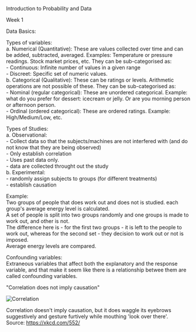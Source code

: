 Introduction to Probability and Data

Week 1

Data Basics:

Types of variables:</br>
    a.  Numerical (Quantitative): These are values collected over time and can be added, subtracted, averaged. Examples: Temperature or pressure readings. Stock market prices, etc. They can be sub-categorised as: </br>
        -   Continuous: Infinite number of values in a given range </br>
        -   Discreet: Specific set of numeric values. </br>
    b.  Categorical (Qualitative): These can be ratings or levels. Arithmetic operations are not possible of these. They can be sub-categorised as: </br>
        -   Nominal (regular categorical): These are unordered categorical. Example: what do you prefer for dessert: icecream or jelly. Or are you morning person or afternoon person. </br>
        -   Ordinal (ordered categorical): These are ordered ratings. Example: High/Medium/Low, etc. </br>

Types of Studies:</br>
    a.  Observational:</br>
        -   Collect data so that the subjects/machines are not interfered with (and do not know that they are being observed)</br>
        -   Only establish correlation</br>
        -   Uses past data only.</br>
        -   data are collected throught out the study</br>
    b. Experimental:<br>
        -   randomly assign subjects to groups (for different treatments)</br>
        -   establish causation</br>

Example:</br>
    Two groups of people that does work out and does not is studied. each group's average energy level is calculated.</br>
    A set of people is split into two groups randomly and one groups is made to work out, and other is not.</br>
     The difference here is - for the first two groups - it is left to the people to work out, whereas for the second set - they decision to work out or not is imposed.</br>
     Average energy levels are compared.</br>
     
Confounding variables:</br>
    Extraneous variables that affect both the explanatory and the response variable, and that make it seem like there is a relationship betwee them are called confounding variables.</br>
    
"Correlation does not imply causation" </br>
    
![Correlation](https://imgs.xkcd.com/comics/correlation.png)

Correlation doesn't imply causation, but it does waggle its eyebrows suggestively and gesture furtively while mouthing 'look over there'.</br>
Source: https://xkcd.com/552/
